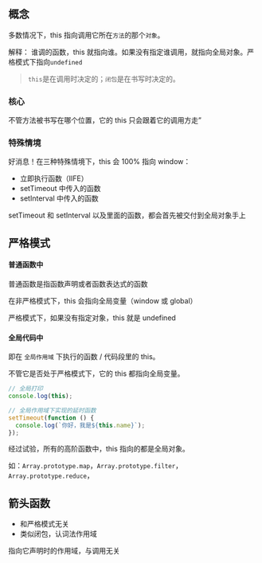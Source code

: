 ## 概念

多数情况下，this 指向调用它所在`方法`的那个`对象`。

解释： 谁调的函数，this 就指向谁。如果没有指定谁调用，就指向全局对象。严格模式下指向`undefined`

> `this`是在调用时决定的；`闭包`是在书写时决定的。

### 核心

不管方法被书写在哪个位置，它的 this 只会跟着它的调用方走”

### 特殊情境

好消息！在三种特殊情境下，this 会 100% 指向 window：

- 立即执行函数（IIFE）
- setTimeout 中传入的函数
- setInterval 中传入的函数

setTimeout 和 setInterval 以及里面的函数，都会首先被交付到全局对象手上

## 严格模式

#### 普通函数中

普通函数是指函数声明或者函数表达式的函数

在非严格模式下，this 会指向全局变量（window 或 global）

严格模式下，如果没有指定对象，this 就是 undefined

#### 全局代码中

即在 `全局作用域` 下执行的函数 / 代码段里的 this。

不管它是否处于严格模式下，它的 this 都指向全局变量。

```js
// 全局打印
console.log(this);

// 全局作用域下实现的延时函数
setTimeout(function () {
  console.log(`你好，我是${this.name}`);
});
```

经过试验，所有的高阶函数中，this 指向的都是全局对象。

如：`Array.prototype.map`，`Array.prototype.filter`，`Array.prototype.reduce`，

## 箭头函数

- 和严格模式无关
- 类似闭包，认词法作用域

指向它声明时的作用域，与调用无关
